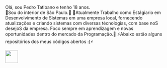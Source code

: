 Olá, sou Pedro Tatibano e tenho 18 anos. </br>
🔭Sou do interior de São Paulo.🔭
🌱Atualmente Trabalho como Estágiario em Desenvolvimento de Sistemas em uma empresa local, fornecendo atualizações e criando sistemas com diversas técnologias, com base noS desejoS da empresa.
Foco sempre em aprendizagem e novas oportunidades dentro do mercado da Programação.🌱
⚡Abaixo estão alguns repositórios dos meus códigos abertos :)⚡

<img loading="lazy" src="https://cdn.jsdelivr.net/gh/devicons/devicon/icons/git/git-original.svg" width="40" height="40"/>
